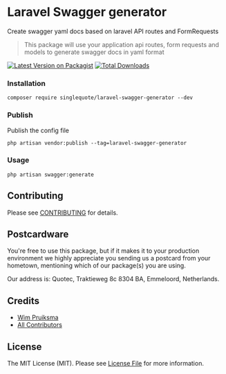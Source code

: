 
# Laravel Swagger generator
Create swagger yaml docs based on laravel API routes and FormRequests

>This package will use your application api routes, form requests and models to generate swagger docs in yaml format

[![Latest Version on Packagist](https://img.shields.io/packagist/v/singlequote/laravel-swagger-generator.svg?style=flat-square)](https://packagist.org/packages/singlequote/laravel-swagger-generator)
[![Total Downloads](https://img.shields.io/packagist/dt/singlequote/laravel-swagger-generator.svg?style=flat-square)](https://packagist.org/packages/singlequote/laravel-swagger-generator)


### Installation
```console
composer require singlequote/laravel-swagger-generator --dev
```

### Publish
Publish the config file
```console
php artisan vendor:publish --tag=laravel-swagger-generator
```

### Usage

```bahs
php artisan swagger:generate
```

## Contributing

Please see [CONTRIBUTING](CONTRIBUTING.md) for details.

## Postcardware

You're free to use this package, but if it makes it to your production environment we highly appreciate you sending us a postcard from your hometown, mentioning which of our package(s) you are using.

Our address is: Quotec, Traktieweg 8c 8304 BA, Emmeloord, Netherlands.

## Credits

- [Wim Pruiksma](https://github.com/wimurk)
- [All Contributors](../../contributors)

## License

The MIT License (MIT). Please see [License File](LICENSE.md) for more information.
